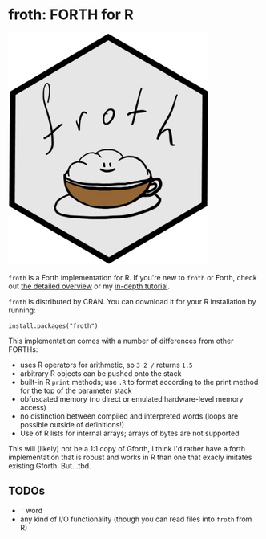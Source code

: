 # froth: FORTH for R

<img src="./man/figures/froth.png" width="400" class="center"/>

`froth` is a Forth implementation for R. If you're new to `froth` or Forth, check out [the detailed overview](https://www.ahl27.com/froth/articles/froth.html) or my [in-depth tutorial](https://www.ahl27.com/froth/articles/FundamentalFroth.html).

`froth` is distributed by CRAN. You can download it for your R installation by running:
```
install.packages("froth")
```

This implementation comes with a number of differences from other FORTHs:

- uses R operators for arithmetic, so `3 2 /` returns `1.5`
- arbitrary R objects can be pushed onto the stack
- built-in R `print` methods; use `.R` to format according to the print method for the top of the parameter stack
- obfuscated memory (no direct or emulated hardware-level memory access)
- no distinction between compiled and interpreted words (loops are possible outside of definitions!)
- Use of R lists for internal arrays; arrays of bytes are not supported

This will (likely) not be a 1:1 copy of Gforth, I think I'd rather have a forth implementation that is robust
and works in R than one that exacly imitates existing Gforth. But...tbd.

## TODOs
- `'` word
- any kind of I/O functionality (though you can read files into `froth` from R)
